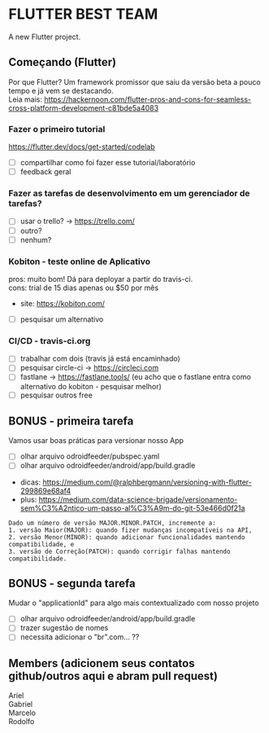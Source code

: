 # FLUTTER BEST TEAM

A new Flutter project.

## Começando (Flutter)  
Por que Flutter? Um framework promissor que saiu da versão beta a pouco tempo e já vem se destacando.  
Leia mais: https://hackernoon.com/flutter-pros-and-cons-for-seamless-cross-platform-development-c81bde5a4083  

### Fazer o primeiro tutorial  

https://flutter.dev/docs/get-started/codelab  
- [ ] compartilhar como foi fazer esse tutorial/laboratório  
- [ ] feedback geral  
    
### Fazer as tarefas de desenvolvimento em um gerenciador de tarefas?  

- [ ] usar o trello? -> https://trello.com/  
- [ ] outro?  
- [ ] nenhum?  
    
### Kobiton - teste online de Aplicativo  
pros: muito bom! Dá para deployar a partir do travis-ci.  
cons: trial de 15 dias apenas ou $50 por mês  
- site: https://kobiton.com/  
- [ ] pesquisar um alternativo  
    
### CI/CD - travis-ci.org  

- [ ] trabalhar com dois (travis já está encaminhado)
- [ ] pesquisar circle-ci -> https://circleci.com  
- [ ] fastlane -> https://fastlane.tools/ (eu acho que o fastlane entra como alternativo do kobiton - pesquisar melhor)  
- [ ] pesquisar outros free

## BONUS - primeira tarefa  

Vamos usar boas práticas para versionar nosso App  
- [ ] olhar arquivo odroidfeeder/pubspec.yaml  
- [ ] olhar arquivo odroidfeeder/android/app/build.gradle  
- dicas: https://medium.com/@ralphbergmann/versioning-with-flutter-299869e68af4  
- plus: https://medium.com/data-science-brigade/versionamento-sem%C3%A2ntico-um-passo-al%C3%A9m-do-git-53e466d0f21a  
```
Dado um número de versão MAJOR.MINOR.PATCH, incremente a:  
1. versão Maior(MAJOR): quando fizer mudanças incompatíveis na API,  
2. versão Menor(MINOR): quando adicionar funcionalidades mantendo compatibilidade, e  
3. versão de Correção(PATCH): quando corrigir falhas mantendo compatibilidade.  
```

## BONUS - segunda tarefa  

Mudar o "applicationId" para algo mais contextualizado com nosso projeto   
- [ ] olhar arquivo odroidfeeder/android/app/build.gradle  
- [ ] trazer sugestão de nomes  
- [ ] necessita adicionar o "br".com... ??  

## Members (adicionem seus contatos github/outros aqui e abram pull request)
Ariel  
Gabriel  
Marcelo  
Rodolfo  
